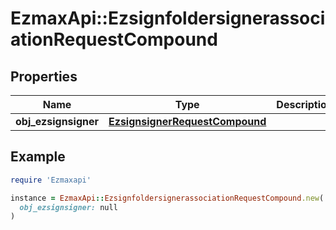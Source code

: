 # EzmaxApi::EzsignfoldersignerassociationRequestCompound

## Properties

| Name | Type | Description | Notes |
| ---- | ---- | ----------- | ----- |
| **obj_ezsignsigner** | [**EzsignsignerRequestCompound**](EzsignsignerRequestCompound.md) |  | [optional] |

## Example

```ruby
require 'Ezmaxapi'

instance = EzmaxApi::EzsignfoldersignerassociationRequestCompound.new(
  obj_ezsignsigner: null
)
```

